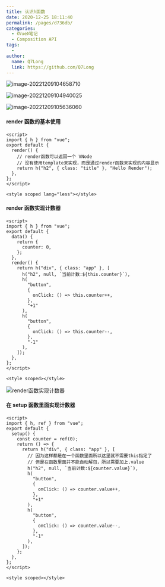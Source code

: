 ```yaml
---
title: 认识h函数
date: 2020-12-25 18:11:40
permalink: /pages/d736db/
categories:
  - 《Vue》笔记
  - Composition API
tags:
  -
author:
  name: Q7Long
  link: https://github.com/Q7Long
---
```


![image-20221209104658710](http://www.zhangqilong.cn/img/qlBlog_images/Vue%E5%9F%BA%E7%A1%80/26_Composition%20API/11_%E8%AE%A4%E8%AF%86h%E5%87%BD%E6%95%B0.assets/image-20221209104658710.png)

![image-20221209104940025](http://www.zhangqilong.cn/img/qlBlog_images/Vue%E5%9F%BA%E7%A1%80/26_Composition%20API/11_%E8%AE%A4%E8%AF%86h%E5%87%BD%E6%95%B0.assets/image-20221209104940025.png)

![image-20221209105636060](http://www.zhangqilong.cn/img/qlBlog_images/Vue%E5%9F%BA%E7%A1%80/26_Composition%20API/11_%E8%AE%A4%E8%AF%86h%E5%87%BD%E6%95%B0.assets/image-20221209105636060.png)

#### render 函数的基本使用

```vue
<script>
import { h } from "vue";
export default {
  render() {
    // render函数可以返回一个 VNode
    // 没有使用template来实现，而是通过render函数来实现的内容显示
    return h("h2", { class: "title" }, "Hello Render");
  },
};
</script>

<style scoped lang="less"></style>
```

#### render 函数实现计数器

```vue
<script>
import { h } from "vue";
export default {
  data() {
    return {
      counter: 0,
    };
  },
  render() {
    return h("div", { class: "app" }, [
      h("h2", null, `当前计数:${this.counter}`),
      h(
        "button",
        {
          onClick: () => this.counter++,
        },
        "+1"
      ),
      h(
        "button",
        {
          onClick: () => this.counter--,
        },
        "-1"
      ),
    ]);
  },
};
</script>

<style scoped></style>
```

![render函数实现计数器](http://www.zhangqilong.cn/img/qlBlog_images/Vue%E5%9F%BA%E7%A1%80/26_Composition%20API/11_%E8%AE%A4%E8%AF%86h%E5%87%BD%E6%95%B0.assets/render%E5%87%BD%E6%95%B0%E5%AE%9E%E7%8E%B0%E8%AE%A1%E6%95%B0%E5%99%A8.gif)

#### 在 setup 函数里面实现计数器

```vue
<script>
import { h, ref } from "vue";
export default {
  setup() {
    const counter = ref(0);
    return () => {
      return h("div", { class: "app" }, [
        // 因为这样都是在一个函数里面所以这里就不需要this指定了
        // 但是在函数里面并不能自动解包，所以需要加上.value
        h("h2", null, `当前计数:${counter.value}`),
        h(
          "button",
          {
            onClick: () => counter.value++,
          },
          "+1"
        ),
        h(
          "button",
          {
            onClick: () => counter.value--,
          },
          "-1"
        ),
      ]);
    };
  },
};
</script>

<style scoped></style>
```
